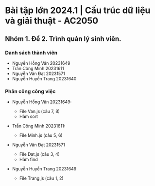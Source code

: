 # Bài tập lớn 2024.1 | Cấu trúc dữ liệu và giải thuật - AC2050
## Nhóm 1. Đề 2. Trình quản lý sinh viên.
### Danh sách thành viên
- Nguyễn Hồng Vân 20231649
- Trần Công Minh 20231611
- Nguyễn Văn Đạt 20231571
- Nguyễn Huyền Trang 20231640

### Phân công công việc
- Nguyễn Hồng Vân 20231649:
  - File Van.js (câu 7, 8)
  - Hàm sort

- Trần Công Minh 20231611:
  - File Minh.js (câu 5, 6)

- Nguyễn Văn Đạt 20231571
  - File Dat.js (câu 3, 4)
  - Hàm find

- Nguyễn Huyền Trang 20231649
  - File Trang.js (câu 1, 2)



